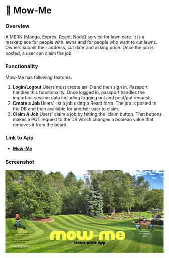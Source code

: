 # :house_with_garden: Mow-Me

### Overview

A MERN (Mongo, Expres, React, Node) service for lawn care.  It is a marketplace for people with lawns and for people who want to cut lawns.  Owners submit their address, cut date and asking price.  Once the job is posted, a user can claim the job.

### Functionality
Mow-Me has following features:
  1. <strong>Login/Logout</strong> Users must create an ID and then sign in.  Passport handles this               functionality.  Once logged in, passport handles the important session data including logging out and           post/put requests.
  2. <strong>Create a Job </strong> Users' list a job using a React form.  The job is posted to the DB and then available for another user to claim.  
  3. <strong>Claim A Job</strong> Users' claim a job by hitting the 'claim button.  That buttons makes a PUT request to the DB which changes a boolean value that removes it from the board.

### Link to App
* <strong>[Mow-Me](https://damp-springs-10141.herokuapp.com/)</strong>

### Screenshot
![Full Size](client/src/images/main2.png)